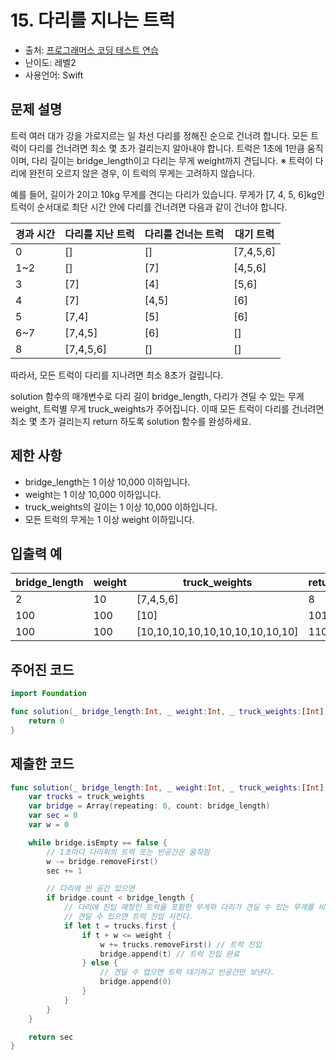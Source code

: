 # 15. 다리를 지나는 트럭

- 출처: [프로그래머스 코딩 테스트 연습](https://programmers.co.kr/learn/challenges)
- 난이도: 레벨2
- 사용언어: Swift



## 문제 설명  

트럭 여러 대가 강을 가로지르는 일 차선 다리를 정해진 순으로 건너려 합니다. 모든 트럭이 다리를 건너려면 최소 몇 초가 걸리는지 알아내야 합니다. 트럭은 1초에 1만큼 움직이며, 다리 길이는 bridge_length이고 다리는 무게 weight까지 견딥니다.
※ 트럭이 다리에 완전히 오르지 않은 경우, 이 트럭의 무게는 고려하지 않습니다.

예를 들어, 길이가 2이고 10kg 무게를 견디는 다리가 있습니다. 무게가 [7, 4, 5, 6]kg인 트럭이 순서대로 최단 시간 안에 다리를 건너려면 다음과 같이 건너야 합니다.

| 경과 시간 | 다리를 지난 트럭 | 다리를 건너는 트럭 | 대기 트럭 |
| --------- | ---------------- | ------------------ | --------- |
| 0         | []               | []                 | [7,4,5,6] |
| 1~2       | []               | [7]                |	[4,5,6]   |
| 3         | [7]              | [4]                | [5,6]     |
| 4         |	[7]              | [4,5]              |	[6]       |
| 5         |	[7,4]            | [5]                |	[6]       |
| 6~7       |	[7,4,5]          | [6]                |	[]        |
| 8         |	[7,4,5,6]        | []	                | []        |

따라서, 모든 트럭이 다리를 지나려면 최소 8초가 걸립니다.

solution 함수의 매개변수로 다리 길이 bridge_length, 다리가 견딜 수 있는 무게 weight, 트럭별 무게 truck_weights가 주어집니다. 이때 모든 트럭이 다리를 건너려면 최소 몇 초가 걸리는지 return 하도록 solution 함수를 완성하세요.


## 제한 사항    

- bridge_length는 1 이상 10,000 이하입니다.
- weight는 1 이상 10,000 이하입니다.
- truck_weights의 길이는 1 이상 10,000 이하입니다.
- 모든 트럭의 무게는 1 이상 weight 이하입니다.



## 입출력 예  

| bridge_length |	weight | truck_weights                   | return |
| ------------- | ------ | ------------------------------- | ------ |
| 2             |	10     | [7,4,5,6]                       | 8      |
| 100           |	100    | [10]                            | 101    |
| 100           |	100    | [10,10,10,10,10,10,10,10,10,10] | 110    |


## 주어진 코드  

~~~swift
import Foundation

func solution(_ bridge_length:Int, _ weight:Int, _ truck_weights:[Int]) -> Int {
    return 0
}
~~~



## 제출한 코드  

~~~swift
func solution(_ bridge_length:Int, _ weight:Int, _ truck_weights:[Int]) -> Int {
    var trucks = truck_weights
    var bridge = Array(repeating: 0, count: bridge_length)
    var sec = 0
    var w = 0

    while bridge.isEmpty == false {
        // 1초마다 다리위의 트럭 또는 빈공간은 움직임
        w -= bridge.removeFirst()
        sec += 1

        // 다리에 빈 공간 있으면
        if bridge.count < bridge_length {
            // 다리에 진입 예정인 트럭을 포함한 무게와 다리가 견딜 수 있는 무게를 비교해서
            // 견딜 수 있으면 트럭 진입 시킨다.
            if let t = trucks.first {
                if t + w <= weight {
                    w += trucks.removeFirst() // 트럭 진입
                    bridge.append(t) // 트럭 진입 완료
                } else {
                    // 견딜 수 업으면 트럭 대기하고 빈공간만 보낸다.
                    bridge.append(0)
                }
            }
        }
    }

    return sec
}
~~~
